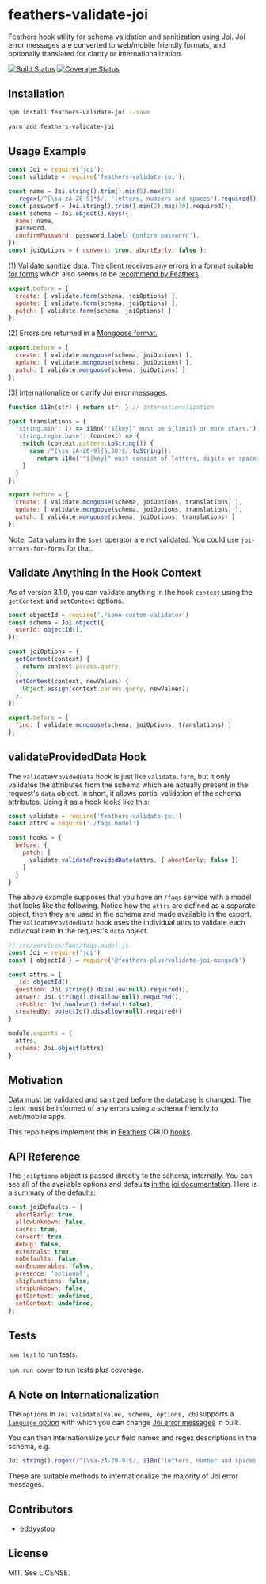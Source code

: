 # feathers-validate-joi

Feathers hook utility for schema validation and sanitization using Joi.
Joi error messages are converted to web/mobile friendly formats,
and optionally translated for clarity or internationalization.

[![Build Status](https://github.com/feathersjs-ecosystem/validate-joi/workflows/ci/badge.svg)](https://github.com/feathersjs-ecosystem/validate-joi/actions?query=workflow%3A%22ci%22)
[![Coverage Status](https://coveralls.io/repos/github/feathersjs-ecosystem/validate-joi/badge.svg?branch=master)](https://coveralls.io/github/feathersjs-ecosystem/validate-joi?branch=master)

## Installation

```sh
npm install feathers-validate-joi --save

yarn add feathers-validate-joi
```

## Usage Example

```js
const Joi = require('joi');
const validate = require('feathers-validate-joi');

const name = Joi.string().trim().min(5).max(30)
  .regex(/^[\sa-zA-Z0-9]*$/, 'letters, numbers and spaces').required();
const password = Joi.string().trim().min(2).max(30).required();
const schema = Joi.object().keys({
  name: name,
  password,
  confirmPassword: password.label('Confirm password'),
});
const joiOptions = { convert: true, abortEarly: false };
```

(1) Validate sanitize data. The client receives any errors in a
[format suitable for forms](https://github.com/eddyystop/joi-errors-for-forms#code-examples)
which also seems to be
[recommend by Feathers](https://docs.feathersjs.com/api/errors.html#feathers-errors).

```js
export.before = {
  create: [ validate.form(schema, joiOptions) ],
  update: [ validate.form(schema, joiOptions) ],
  patch: [ validate.form(schema, joiOptions) ]
};
```

(2) Errors are returned in a
    [Mongoose format.](https://github.com/eddyystop/joi-errors-for-forms#code-examples)

```js
export.before = {
  create: [ validate.mongoose(schema, joiOptions) ],
  update: [ validate.mongoose(schema, joiOptions) ],
  patch: [ validate.mongoose(schema, joiOptions) ]
};
```

(3) Internationalize or clarify Joi error messages.

```js
function i18n(str) { return str; } // internationalization

const translations = {
  'string.min': () => i18n('"${key}" must be ${limit} or more chars.'),
  'string.regex.base': (context) => {
    switch (context.pattern.toString()) {
      case /^[\sa-zA-Z0-9]{5,30}$/.toString():
        return i18n('"${key}" must consist of letters, digits or spaces.');
    }
  }
};

export.before = {
  create: [ validate.mongoose(schema, joiOptions, translations) ],
  update: [ validate.mongoose(schema, joiOptions, translations) ],
  patch: [ validate.mongoose(schema, joiOptions, translations) ]
};
```

Note: Data values in the `$set` operator are not validated.
You could use `joi-errors-for-forms` for that.

## Validate Anything in the Hook Context

As of version 3.1.0, you can validate anything in the hook `context` using the `getContext` and `setContext` options.

```js
const objectId = require('./some-custom-validator')
const schema = Joi.object({
  userId: objectId(),
});

const joiOptions = {
  getContext(context) {
    return context.params.query;
  },
  setContext(context, newValues) {
    Object.assign(context.params.query, newValues);
  },
};

export.before = {
  find: [ validate.mongoose(schema, joiOptions, translations) ]
};
```

## validateProvidedData Hook

The `validateProvidedData` hook is just like `validate.form`, but it only validates the attributes from the schema which are actually present in the request's `data` object.  In short, it allows partial validation of the schema attributes.  Using it as a hook looks like this:

```js
const validate = require('feathers-validate-joi')
const attrs = require('./faqs.model')

const hooks = {
  before: {
    patch: [
      validate.validateProvidedData(attrs, { abortEarly: false })
    ]
  }
}
```

The above example supposes that you have an `/faqs` service with a model that looks like the following.  Notice how the `attrs` are defined as a separate object, then they are used in the schema and made available in the export.  The `validateProvidedData` hook uses the individual attrs to validate each individual item in the request's `data` object.

```js
// src/services/faqs/faqs.model.js
const Joi = require('joi')
const { objectId } = require('@feathers-plus/validate-joi-mongodb')

const attrs = {
  _id: objectId(),
  question: Joi.string().disallow(null).required(),
  answer: Joi.string().disallow(null).required(),
  isPublic: Joi.boolean().default(false),
  createdBy: objectId().disallow(null).required()
}

module.exports = {
  attrs,
  schema: Joi.object(attrs)
}
```

## Motivation

Data must be validated and sanitized before the database is changed.
The client must be informed of any errors using a schema friendly to web/mobile apps.

This repo helps implement this in [Feathers](http://feathersjs.com/) CRUD
[hooks](https://docs.feathersjs.com/api/hooks.html).

## API Reference

The `joiOptions` object is passed directly to the schema, internally.  You can see all of the available options and defaults [in the joi documentation](https://joi.dev/api/?v=17.3.0#anyvalidatevalue-options).  Here is a summary of the defaults:

```js
const joiDefaults = {
  abortEarly: true,
  allowUnknown: false,
  cache: true,
  convert: true,
  debug: false,
  externals: true,
  noDefaults: false,
  nonEnumerables: false,
  presence: 'optional',
  skipFunctions: false,
  stripUnknown: false,
  getContext: undefined,
  setContext: undefined,
};
```

## Tests

`npm test` to run tests.

`npm run cover` to run tests plus coverage.

## A Note on Internationalization

The `options` in `Joi.validate(value, schema, options, cb)`supports a
[`language` option](https://joi.dev/api/?v=17.3.0#anyvalidatevalue-options)
with which you can change
[Joi error messages](https://joi.dev/api/?v=17.3.0#list-of-errors)
in bulk.

You can then internationalize your field names and regex descriptions in the schema, e.g.

```js
Joi.string().regex(/^[\sa-zA-Z0-9]$/, i18n('letters, number and spaces')).label(i18n('Confirm password'))
```

These are suitable methods to internationalize the majority of Joi error messages.

## Contributors

- [eddyystop](https://github.com/feathers-plus)

## License

MIT. See LICENSE.
